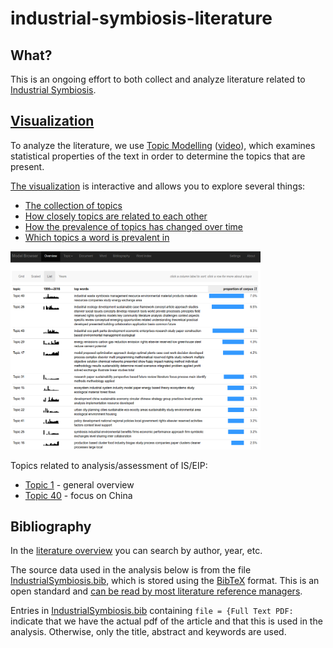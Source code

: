 # industrial-symbiosis-literature

## What?

This is an ongoing effort to both collect and analyze literature related to [Industrial Symbiosis](https://en.wikipedia.org/wiki/Industrial_symbiosis).  

## [Visualization](http://isdata-org.github.io/industrial-symbiosis-literature/topic-modelling-visualization/index.html)

To analyze the literature, we use [Topic Modelling](https://en.wikipedia.org/wiki/Topic_model) ([video](https://www.youtube.com/watch?v=5mkJcxTK1sQ)), which examines statistical properties of the text in order to determine the topics that are present.  

[The visualization](http://isdata-org.github.io/industrial-symbiosis-literature/topic-modelling-visualization/index.html) is interactive and allows you to explore several things:

* [The collection of topics](http://isdata-org.github.io/industrial-symbiosis-literature/topic-modelling-visualization/index.html#/model/grid)
* [How closely topics are related to each other](http://isdata-org.github.io/industrial-symbiosis-literature/topic-modelling-visualization/index.html#/model/scaled)
* [How the prevalence of topics has changed over time](http://isdata-org.github.io/industrial-symbiosis-literature/topic-modelling-visualization/index.html#/model/list)
* [Which topics a word is prevalent in](http://isdata-org.github.io/industrial-symbiosis-literature/topic-modelling-visualization/index.html#/word/eip)

<a href="http://isdata-org.github.io/industrial-symbiosis-literature/topic-modelling-visualization/index.html"><img src="https://github.com/isdata-org/industrial-symbiosis-literature/raw/master/images/TopicModelling.png" width="400"></a>

Topics related to analysis/assessment of IS/EIP:
* [Topic 1](http://isdata-org.github.io/industrial-symbiosis-literature/topic-modelling-visualization/index.html#/topic/1) - general overview
* [Topic 40](http://isdata-org.github.io/industrial-symbiosis-literature/topic-modelling-visualization/index.html#/topic/40) - focus on China

## Bibliography

In the [literature overview](http://isdata-org.github.io/industrial-symbiosis-literature/topic-modelling-visualization/index.html#/bib) you can search by author, year, etc.

The source data used in the analysis below is from the file [IndustrialSymbiosis.bib](IndustrialSymbiosis.bib), which is stored using the [BibTeX](https://en.wikipedia.org/wiki/BibTeX) format.  This is an open standard and [can be read by most literature reference managers](https://en.wikipedia.org/wiki/Comparison_of_reference_management_software#Import_file_formats).

Entries in [IndustrialSymbiosis.bib](IndustrialSymbiosis.bib) containing `file = {Full Text PDF:` indicate that we have the actual pdf of the article and that this is used in the analysis.  Otherwise, only the title, abstract and keywords are used.
